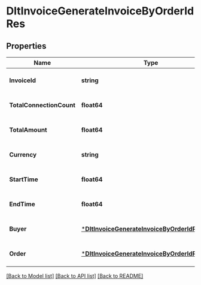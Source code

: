 # DltInvoiceGenerateInvoiceByOrderIdRes

## Properties
Name | Type | Description | Notes
------------ | ------------- | ------------- | -------------
**InvoiceId** | **string** |  | [optional] [default to null]
**TotalConnectionCount** | **float64** |  | [optional] [default to null]
**TotalAmount** | **float64** |  | [optional] [default to null]
**Currency** | **string** |  | [optional] [default to null]
**StartTime** | **float64** |  | [optional] [default to null]
**EndTime** | **float64** |  | [optional] [default to null]
**Buyer** | [***DltInvoiceGenerateInvoiceByOrderIdResBuyer**](dltInvoiceGenerateInvoiceByOrderIdRes_buyer.md) |  | [optional] [default to null]
**Order** | [***DltInvoiceGenerateInvoiceByOrderIdResOrder**](dltInvoiceGenerateInvoiceByOrderIdRes_order.md) |  | [optional] [default to null]

[[Back to Model list]](../README.md#documentation-for-models) [[Back to API list]](../README.md#documentation-for-api-endpoints) [[Back to README]](../README.md)

